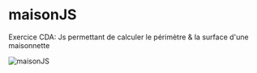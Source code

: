# maisonJS
Exercice CDA: Js permettant de calculer le périmètre &amp; la surface d'une maisonnette

![maisonJS](https://github.com/Camille-Durand/CoursJS/assets/75265358/9ea667ca-121d-4ee1-ba77-0482942615be)
